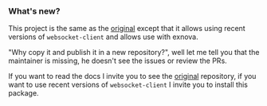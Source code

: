 ### What's new?

This project is the same as the [original](https://github.com/iqoptionapi/iqoptionapi) except that it allows using recent versions of `websocket-client` and allows use with exnova.

"Why copy it and publish it in a new repository?", well let me tell you that the maintainer is missing, he doesn't see the issues or review the PRs.

If you want to read the docs I invite you to see the [original](https://github.com/iqoptionapi/iqoptionapi) repository, if you want to use recent versions of `websocket-client` I invite you to install this package.